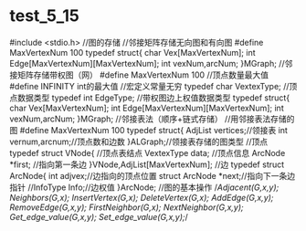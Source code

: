 # test_5_15
#include <stdio.h>
//图的存储
//邻接矩阵存储无向图和有向图
#define MaxVertexNum 100
typedef struct{
	char Vex[MaxVertexNum];
	int Edge[MaxVertexNum][MaxVertexNum];
	int vexNum,arcNum;
}MGraph;
//邻接矩阵存储带权图（网）
#define MaxVertexNum 100         //顶点数量最大值
#define INFINITY int的最大值     //宏定义常量无穷
typedef char VextexType;         //顶点数据类型
typedef int EdgeType;            //带权图边上权值数据类型
typedef struct{
	char Vex[MaxVertexNum];
	int Edge[MaxVertexNum][MaxVertexNum];
	int vexNum,arcNum;
}MGraph;
//邻接表法（顺序+链式存储）
//用邻接表法存储的图
#define MaxVertexNum 100 
typedef struct{
	AdjList vertices;//领接表
	int vernum,arcnum;//顶点数和边数
}ALGraph;//领接表存储的图类型
//顶点
typedef struct VNode{       //顶点表结点
	VextexType data;        //顶点信息
	ArcNode *first;         //指向第一条边
}VNode,AdjList[MaxVertexNum];
//边
typedef struct ArcNode{
	int adjvex;//边指向的顶点位置
	struct ArcNode *next;//指向下一条边指针
	//InfoType Info;//边权值
}ArcNode;
//图的基本操作
/*Adjacent(G,x,y);
Neighbors(G,x);
InsertVertex(G,x);
DeleteVertex(G,x);
AddEdge(G,x,y);
RemoveEdge(G,x,y);
FirstNeighbor(G,x);
NextNeighbor(G,x,y);
Get_edge_value(G,x,y);
Set_edge_value(G,x,y);*/
